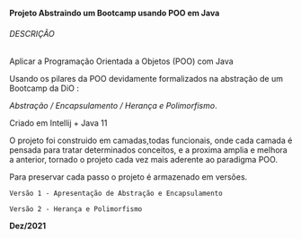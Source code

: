 **Projeto Abstraindo um Bootcamp usando POO em Java** 

###### DESCRIÇÃO

Aplicar  a Programação Orientada a Objetos (POO) com Java 

Usando  os pilares da POO devidamente formalizados na abstração de um Bootcamp da DiO  : 

*Abstração / Encapsulamento / Herança e Polimorfismo*. 

Criado em Intellij + Java 11 

O projeto foi construido em camadas,todas funcionais,  onde cada camada é pensada para tratar determinados conceitos, e a proxima amplia e melhora a anterior, tornado o projeto cada vez mais aderente ao paradigma POO.

Para preservar cada passo o projeto é armazenado em versões. 

`Versão 1 - Apresentação de Abstração e Encapsulamento`  

`Versão 2 - Herança e Polimorfismo` 



**Dez/2021**
